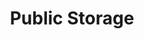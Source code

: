 ---
title: "Public Storage"
url: /chicago/public-storage-north-northwest-highway-2/
shop: Mieten
---
